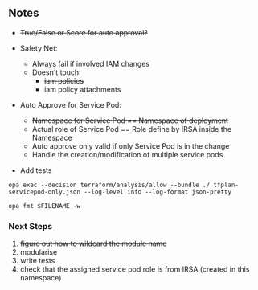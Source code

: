 ## Notes

- ~~True/False or Score for auto approval?~~
- Safety Net:
  - Always fail if involved IAM changes
  - Doesn't touch:
    - ~~iam policies~~
    - iam policy attachments

- Auto Approve for Service Pod:
  - ~~Namespace for Service Pod == Namespace of deployment~~
  - Actual role of Service Pod == Role define by IRSA inside the Namespace
  - Auto approve only valid if only Service Pod is in the change
  - Handle the creation/modification of multiple service pods
- Add tests

```
opa exec --decision terraform/analysis/allow --bundle ./ tfplan-servicepod-only.json --log-level info --log-format json-pretty
```

```
opa fmt $FILENAME -w
```

### Next Steps

1. ~~figure out how to wildcard the module name~~
2. modularise
3. write tests
4. check that the assigned service pod role is from IRSA (created in this namespace)
